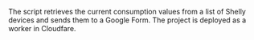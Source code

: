 The script retrieves the current consumption values from a list of Shelly devices and sends them to a Google Form. The project is deployed as a worker in Cloudfare.